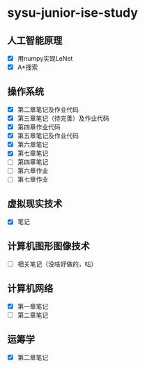# sysu-junior-ise-study

## 人工智能原理
- [X] 用numpy实现LeNet
- [X] A*搜索

## 操作系统
- [X] 第二章笔记及作业代码
- [X] 第三章笔记（待完善）及作业代码
- [X] 第四章作业代码
- [X] 第五章笔记及作业代码
- [X] 第六章笔记
- [X] 第七章笔记
- [ ] 第四章笔记
- [ ] 第六章作业
- [ ] 第七章作业

## 虚拟现实技术
- [X] 笔记

## 计算机图形图像技术
- [ ] 相关笔记（没啥好做的，咕）

## 计算机网络
- [X] 第一章笔记
- [ ] 第二章笔记

## 运筹学
- [X] 第二章笔记
